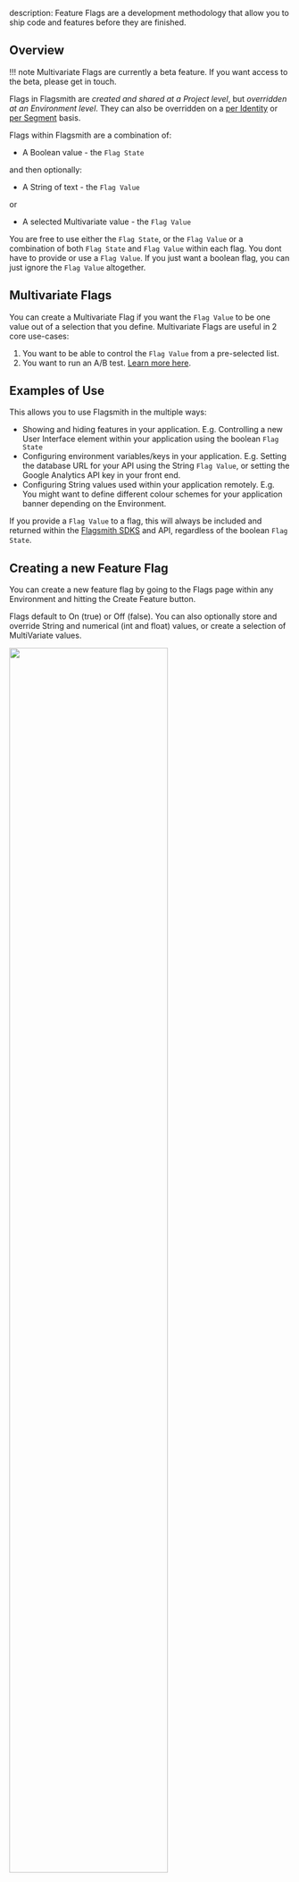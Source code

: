description: Feature Flags are a development methodology that allow you to ship code and features before they are finished.

## Overview

!!! note
    Multivariate Flags are currently a beta feature. If you want access to the beta, please get in touch.

Flags in Flagsmith are *created and shared at a Project level*, but *overridden at an Environment level*. They can also be overridden on a [per Identity](/managing-identities/) or [per Segment](/managing-segments/) basis.

Flags within Flagsmith are a combination of:

* A Boolean value - the `Flag State`

and then optionally:

* A String of text - the `Flag Value`

or

* A selected Multivariate value - the `Flag Value`

You are free to use either the `Flag State`, or the `Flag Value` or a combination of both `Flag State` and `Flag Value` within each flag. You dont have to provide or use a `Flag Value`. If you just want a boolean flag, you can just ignore the `Flag Value` altogether.

## Multivariate Flags

You can create a Multivariate Flag if you want the `Flag Value` to be one value out of a selection that you define. Multivariate Flags are useful in 2 core use-cases:

1. You want to be able to control the `Flag Value` from a pre-selected list.
2. You want to run an A/B test. [Learn more here](/ab-testing/).

## Examples of Use

This allows you to use Flagsmith in the multiple ways:

* Showing and hiding features in your application. E.g. Controlling a new User Interface element within your application using the boolean `Flag State`
* Configuring environment variables/keys in your application. E.g. Setting the database URL for your API using the String `Flag Value`, or setting the Google Analytics API key in your front end.
* Configuring String values used within your application remotely. E.g. You might want to define different colour schemes for your application banner depending on the Environment.

If you provide a `Flag Value` to a flag, this will always be included and returned within the [Flagsmith SDKS](/clients/rest/) and API, regardless of the boolean `Flag State`.

## Creating a new Feature Flag

You can create a new feature flag by going to the Flags page within any Environment and hitting the Create Feature button.

Flags default to On (true) or Off (false). You can also optionally store and override String and numerical (int and float) values, or create a selection of MultiVariate values.

<img src="/images/create-feature.png" width="75%"/>

## Features List

You can toggle feature Boolean values or override Flag values on a per-Environment basis.

<img src="/images/features-list.png" width="100%"/>